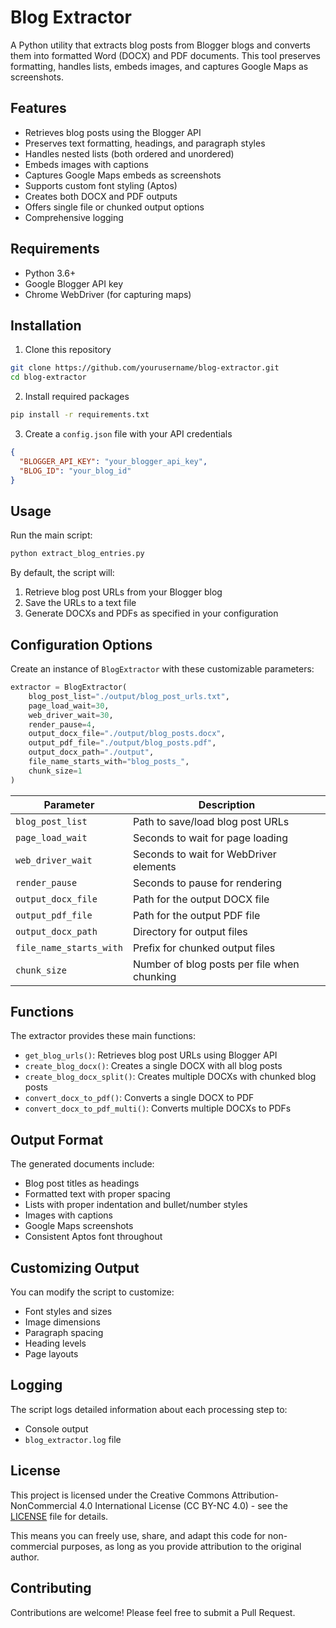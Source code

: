 # Blog Extractor

A Python utility that extracts blog posts from Blogger blogs and converts them into formatted Word (DOCX) and PDF documents. This tool preserves formatting, handles lists, embeds images, and captures Google Maps as screenshots.

## Features

- Retrieves blog posts using the Blogger API
- Preserves text formatting, headings, and paragraph styles
- Handles nested lists (both ordered and unordered)
- Embeds images with captions
- Captures Google Maps embeds as screenshots
- Supports custom font styling (Aptos)
- Creates both DOCX and PDF outputs
- Offers single file or chunked output options
- Comprehensive logging

## Requirements

- Python 3.6+
- Google Blogger API key
- Chrome WebDriver (for capturing maps)

## Installation

1. Clone this repository
```bash
git clone https://github.com/yourusername/blog-extractor.git
cd blog-extractor
```

2. Install required packages
```bash
pip install -r requirements.txt
```

3. Create a `config.json` file with your API credentials
```json
{
  "BLOGGER_API_KEY": "your_blogger_api_key",
  "BLOG_ID": "your_blog_id"
}
```

## Usage

Run the main script:
```bash
python extract_blog_entries.py
```

By default, the script will:
1. Retrieve blog post URLs from your Blogger blog
2. Save the URLs to a text file
3. Generate DOCXs and PDFs as specified in your configuration

## Configuration Options

Create an instance of `BlogExtractor` with these customizable parameters:

```python
extractor = BlogExtractor(
    blog_post_list="./output/blog_post_urls.txt",
    page_load_wait=30,
    web_driver_wait=30,
    render_pause=4,
    output_docx_file="./output/blog_posts.docx",
    output_pdf_file="./output/blog_posts.pdf",
    output_docx_path="./output",
    file_name_starts_with="blog_posts_",
    chunk_size=1
)
```

| Parameter | Description |
|-----------|-------------|
| `blog_post_list` | Path to save/load blog post URLs |
| `page_load_wait` | Seconds to wait for page loading |
| `web_driver_wait` | Seconds to wait for WebDriver elements |
| `render_pause` | Seconds to pause for rendering |
| `output_docx_file` | Path for the output DOCX file |
| `output_pdf_file` | Path for the output PDF file |
| `output_docx_path` | Directory for output files |
| `file_name_starts_with` | Prefix for chunked output files |
| `chunk_size` | Number of blog posts per file when chunking |

## Functions

The extractor provides these main functions:

- `get_blog_urls()`: Retrieves blog post URLs using Blogger API
- `create_blog_docx()`: Creates a single DOCX with all blog posts
- `create_blog_docx_split()`: Creates multiple DOCXs with chunked blog posts
- `convert_docx_to_pdf()`: Converts a single DOCX to PDF
- `convert_docx_to_pdf_multi()`: Converts multiple DOCXs to PDFs

## Output Format

The generated documents include:
- Blog post titles as headings
- Formatted text with proper spacing
- Lists with proper indentation and bullet/number styles
- Images with captions
- Google Maps screenshots
- Consistent Aptos font throughout

## Customizing Output

You can modify the script to customize:
- Font styles and sizes
- Image dimensions
- Paragraph spacing
- Heading levels
- Page layouts

## Logging

The script logs detailed information about each processing step to:
- Console output
- `blog_extractor.log` file

## License

This project is licensed under the Creative Commons Attribution-NonCommercial 4.0 International License (CC BY-NC 4.0) - see the [LICENSE](LICENSE) file for details.

This means you can freely use, share, and adapt this code for non-commercial purposes, as long as you provide attribution to the original author.

## Contributing

Contributions are welcome! Please feel free to submit a Pull Request.